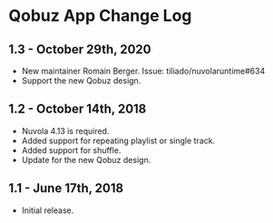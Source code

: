 Qobuz App Change Log
====================

1.3 - October 29th, 2020
------------------------

  * New maintainer Romain Berger. Issue: tiliado/nuvolaruntime#634
  * Support the new Qobuz design.

1.2 - October 14th, 2018
------------------------

  * Nuvola 4.13 is required.
  * Added support for repeating playlist or single track.
  * Added support for shuffle.
  * Update for the new Qobuz design.

1.1 - June 17th, 2018
---------------------

  * Initial release.
